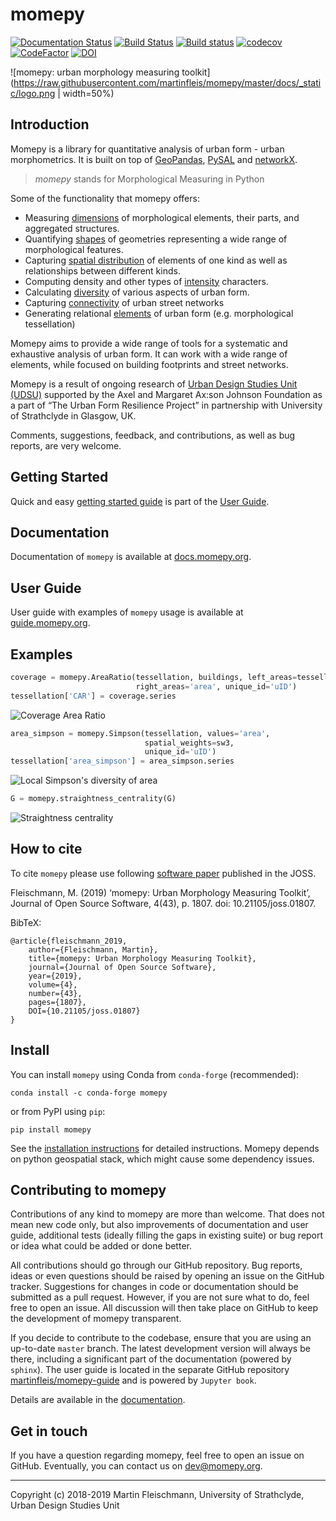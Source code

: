# momepy
[![Documentation Status](https://readthedocs.org/projects/momepy/badge/?version=latest)](http://docs.momepy.org/en/latest/?badge=latest) [![Build Status](https://travis-ci.org/martinfleis/momepy.svg?branch=master)](https://travis-ci.org/martinfleis/momepy) [![Build status](https://ci.appveyor.com/api/projects/status/9shp9tcx4qn4528h?svg=true)](https://ci.appveyor.com/project/martinfleis/momepy)
[![codecov](https://codecov.io/gh/martinfleis/momepy/branch/master/graph/badge.svg)](https://codecov.io/gh/martinfleis/momepy) [![CodeFactor](https://www.codefactor.io/repository/github/martinfleis/momepy/badge)](https://www.codefactor.io/repository/github/martinfleis/momepy) [![DOI](https://joss.theoj.org/papers/10.21105/joss.01807/status.svg)](https://doi.org/10.21105/joss.01807)


![momepy: urban morphology measuring toolkit](https://raw.githubusercontent.com/martinfleis/momepy/master/docs/_static/logo.png | width=50%)

## Introduction
Momepy is a library for quantitative analysis of urban form - urban morphometrics. It is built on top of [GeoPandas](http://geopandas.org), [PySAL](http://pysal.org) and [networkX](http://networkx.github.io).

> *momepy* stands for Morphological Measuring in Python

Some of the functionality that momepy offers:

- Measuring [dimensions](https://docs.momepy.org/en/latest/api.html#dimension) of morphological elements, their parts, and aggregated structures.
- Quantifying [shapes](https://docs.momepy.org/en/latest/api.html#shape) of geometries representing a wide range of morphological features.
- Capturing [spatial distribution](https://docs.momepy.org/en/latest/api.html#spatial-distribution) of elements of one kind as well as relationships between different kinds.
- Computing density and other types of [intensity](https://docs.momepy.org/en/latest/api.html#intensity) characters.
- Calculating [diversity](https://docs.momepy.org/en/latest/api.html#diversity) of various aspects of urban form.
- Capturing [connectivity](https://docs.momepy.org/en/latest/api.html#graph) of urban street networks
- Generating relational [elements](https://docs.momepy.org/en/latest/api.html#elements) of urban form (e.g. morphological tessellation)

Momepy aims to provide a wide range of tools for a systematic and exhaustive analysis of urban form. It can work with a wide range of elements, while focused on building footprints and street networks.

Momepy is a result of ongoing research of [Urban Design Studies Unit (UDSU)](http://udsu-strath.com) supported by the Axel and Margaret Ax:son Johnson Foundation as a part of “The Urban Form Resilience Project” in partnership with University of Strathclyde in Glasgow, UK.

Comments, suggestions, feedback, and contributions, as well as bug reports, are very welcome.

## Getting Started
Quick and easy [getting started guide](https://guide.momepy.org/getting_started.html) is part of the [User Guide](https://guide.momepy.org/getting_started.html).


## Documentation
Documentation of `momepy` is available at [docs.momepy.org](https://docs.momepy.org/).

## User Guide
User guide with examples of `momepy` usage is available at [guide.momepy.org](https://guide.momepy.org/).

## Examples

```py
coverage = momepy.AreaRatio(tessellation, buildings, left_areas=tessellation.area,
                            right_areas='area', unique_id='uID')
tessellation['CAR'] = coverage.series
```

![Coverage Area Ratio](https://raw.githubusercontent.com/martinfleis/momepy/master/docs/_static/example1.png)

```py
area_simpson = momepy.Simpson(tessellation, values='area',
                              spatial_weights=sw3,
                              unique_id='uID')
tessellation['area_simpson'] = area_simpson.series
```

![Local Simpson's diversity of area](https://raw.githubusercontent.com/martinfleis/momepy/master/docs/_static/diversity_22_0.png)

```py
G = momepy.straightness_centrality(G)
```

![Straightness centrality](https://raw.githubusercontent.com/martinfleis/momepy/master/docs/_static/centrality_27_0.png)


## How to cite
To cite `momepy` please use following [software paper](https://doi.org/10.21105/joss.01807) published in the JOSS.

Fleischmann, M. (2019) ‘momepy: Urban Morphology Measuring Toolkit’, Journal of Open Source Software, 4(43), p. 1807. doi: 10.21105/joss.01807.

BibTeX:

    @article{fleischmann_2019,
        author={Fleischmann, Martin},
        title={momepy: Urban Morphology Measuring Toolkit},
        journal={Journal of Open Source Software},
        year={2019},
        volume={4},
        number={43},
        pages={1807},
        DOI={10.21105/joss.01807}
    }

## Install
You can install `momepy` using Conda from `conda-forge` (recommended):

    conda install -c conda-forge momepy

or from PyPI using `pip`:

    pip install momepy

See the [installation instructions](http://docs.momepy.org/en/latest/install.html) for detailed instructions.
Momepy depends on python geospatial stack, which might cause some dependency issues.

## Contributing to momepy
Contributions of any kind to momepy are more than welcome. That does not mean new code only, but also improvements of documentation and user guide, additional tests (ideally filling the gaps in existing suite) or bug report or idea what could be added or done better.

All contributions should go through our GitHub repository. Bug reports, ideas or even questions should be raised by opening an issue on the GitHub tracker. Suggestions for changes in code or documentation should be submitted as a pull request. However, if you are not sure what to do, feel free to open an issue. All discussion will then take place on GitHub to keep the development of momepy transparent.

If you decide to contribute to the codebase, ensure that you are using an up-to-date `master` branch. The latest development version will always be there, including a significant part of the documentation (powered by `sphinx`). The user guide is located in the separate GitHub repository [martinfleis/momepy-guide](http://github.com/martinfleis/momepy-guide) and is
powered by ``Jupyter book``.

Details are available in the [documentation](https://docs.momepy.org/).

## Get in touch
If you have a question regarding momepy, feel free to open an issue on GitHub. Eventually, you can contact us on [dev@momepy.org](mailto:dev@momepy.org).

---
Copyright (c) 2018-2019 Martin Fleischmann, University of Strathclyde, Urban Design Studies Unit
